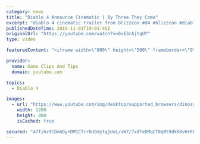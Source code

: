 ```yaml
---
category: news
title: "Diablo 4 Announce Cinematic | By Three They Come"
excerpt: "diablo 4 cinematic trailer from blizzcon #d4 #blizzcon #diablo."
publishedDateTime: 2019-11-01T19:01:45Z
originalUrl: "https://youtube.com/watch?v=0vE3rAjtqUY"
type: video

featuredContent: "<iframe width=\"800\" height=\"500\" frameborder=\"0\" src=\"https://www.youtube.com/embed/0vE3rAjtqUY\" allow=\"accelerometer; autoplay; encrypted-media; gyroscope; picture-in-picture\" allowfullscreen></iframe>"

provider:
  name: Game Clips And Tips
  domain: youtube.com

topics:
  - Diablo 4

images:
  - url: "https://www.youtube.com/img/desktop/supported_browsers/dinosaur.png"
    width: 1200
    height: 800
    isCached: true

secured: "47Tihz9CDn6Dy+DM1CTrrbUOdytqjUoL/xW7/7x8TeDMqCT8qMt9dXK8vHrRCLbVpZBXA7mCyiT3Zftdlc9BqG2kcmGoB4EJ63lOYc/0FL4jwrZYSkSNu+uUMjU3hYeBriYGwxDSpJ2GXng4BAwGLmQbXqUkP04ZxKhf0YeRa8nPiEtIrlYTpCc9qCEY6U5I+x2IAAsvUjhNf5KmwjKUyo85ENqPLtdr/n6XTZHmphEz6Zat5FdJayMVj24+nedYr6DQ72VlcpY/gQ5Wbq07/f95YmL43beSIC02+bAOnFhWflcO0mI3BCEe2F+/9aQ4K1lsymgCzYi3ZRNIXpbRvWcveVqKFCvpc3yhT/uSCt0KqMlRwMUoxz+bhHnVlex2P/Q5Ch5LViSa+cp/u4v7REGaeFcg0wdUrRe+Rx1nABYKRPmPONBKcuVwUXtjcrsB;52lp/LYmxTAevnhBFWeefw=="
---
```


